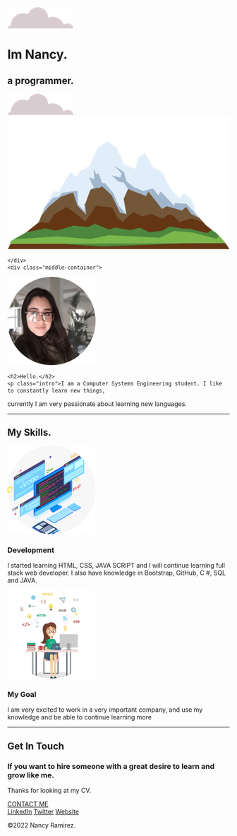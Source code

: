<!DOCTYPE html>
<html>
  <head>
    <meta charset="utf-8">
    <title>Nancy Ramirez</title>
    <link rel="stylesheet" href="CSS/styles.css">
    <link rel="icon" href="favicon.ico">
    <link rel="preconnect" href="https://fonts.googleapis.com">
<link rel="preconnect" href="https://fonts.gstatic.com" crossorigin>
<link href="https://fonts.googleapis.com/css2?family=Merriweather&family=Montserrat&family=Sacramento&display=swap" rel="stylesheet">
  </head>
  <body>
    <div class="top-container">
      <img class="top-cloud"src="images/cloud.png" alt="cloud-img">
      <h1>Im Nancy.</h1>
      <h2>a <span class="pro">pro</span>grammer.</h2>
      <img class="buttom-cloud"src="images/cloud.png" alt="cloud-img">
      <img src="images/mountain.png" alt="mountain-img">

    </div>
    <div class="middle-container">
  <div class="profile">
    <img src="images/circle-me.png" alt="circle-me" width="200" height="200">

    <h2>Hello.</h2>
    <p class="intro">I am a Computer Systems Engineering student. I like to constantly learn new things,
 currently I am very passionate about learning new languages.</p>
  </div>
  <hr>
  <div class="skills">
    <h2>My Skills.</h2>
    <div class="skill-row">
      <img class="code-image-circle" src="images/code-image-circle.png" alt="code-image-circle" width="200"height="200">
      <h3>Development</h3>
      <p>I started learning HTML, CSS, JAVA SCRIPT and I will continue learning full stack web developer. I also have knowledge in Bootstrap, GitHub, C #, SQL and JAVA.</p>
    </div>
    <div class="skill-row">
      <img class="programadora-img" src="images/programadora.png" width="200" height="200" alt="programadora-img">
      <h3>My Goal</h3>
      <p>I am very excited to work in a very important company, and use my knowledge and be able to continue learning more</p>
    </div>
  </div>
  <hr>
  <div class="contact-me">
    <h2>Get In Touch</h2>
    <h3>If you want to hire someone with a great desire to learn and grow like me.</h3>
    <p class="contact-message">Thanks for looking at my CV.</p>
    <a class="btn" href="mailto:nan.onlyme@gmail.com">CONTACT ME</a>
  </div>
</div>


<div class="bottom-container">
  <a class="footer-link" href="https://www.linkedin.com/in/nancy-ram%C3%ADrez-067900218">LinkedIn</a>
  <a class="footer-link" href="https://twitter.com/">Twitter</a>
  <a class="footer-link" href="">Website</a>
  <p class="copyright">©2022 Nancy Ramirez.</p>
</div>


